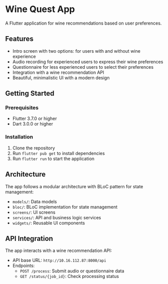 # Wine Quest App

A Flutter application for wine recommendations based on user preferences.

## Features

- Intro screen with two options: for users with and without wine experience
- Audio recording for experienced users to express their wine preferences
- Questionnaire for less experienced users to select their preferences
- Integration with a wine recommendation API
- Beautiful, minimalistic UI with a modern design

## Getting Started

### Prerequisites

- Flutter 3.7.0 or higher
- Dart 3.0.0 or higher

### Installation

1. Clone the repository
2. Run `flutter pub get` to install dependencies
3. Run `flutter run` to start the application

## Architecture

The app follows a modular architecture with BLoC pattern for state management:

- `models/`: Data models
- `bloc/`: BLoC implementation for state management
- `screens/`: UI screens
- `services/`: API and business logic services
- `widgets/`: Reusable UI components

## API Integration

The app interacts with a wine recommendation API:

- API base URL: `http://10.16.112.87:8000/api`
- Endpoints:
  - `POST /process`: Submit audio or questionnaire data
  - `GET /status/{job_id}`: Check processing status
